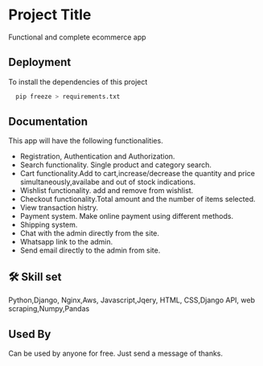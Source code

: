 
# Project Title

Functional and complete ecommerce app


## Deployment

To install the dependencies of this project 

```bash
  pip freeze > requirements.txt
```



## Documentation

This app will have the following functionalities.

- Registration, Authentication and  Authorization. 
- Search functionality. Single product and category search.
- Cart functionality.Add to cart,increase/decrease the quantity and price simultaneously,availabe and out of stock indications.
- Wishlist functionality. add and remove from wishlist.
- Checkout functionality.Total amount and the number of items selected.
- View transaction histry.
- Payment system. Make online payment using different methods.
- Shipping system.
- Chat with the admin directly from the site.
- Whatsapp link to the admin.
- Send email directly to the admin from site.
                    
                  


## 🛠 Skill set
Python,Django, Nginx,Aws, Javascript,Jqery, HTML, CSS,Django API, web scraping,Numpy,Pandas


## Used By
Can be used by anyone for free. Just send a message of thanks.




